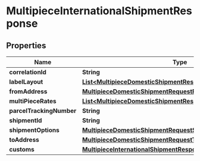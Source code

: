 

# MultipieceInternationalShipmentResponse


## Properties

| Name | Type | Description | Notes |
|------------ | ------------- | ------------- | -------------|
|**correlationId** | **String** | description |  [optional] |
|**labelLayout** | [**List&lt;MultipieceDomesticShipmentResponseLabelLayoutInner&gt;**](MultipieceDomesticShipmentResponseLabelLayoutInner.md) | description |  [optional] |
|**fromAddress** | [**MultipieceDomesticShipmentRequestFromAddress**](MultipieceDomesticShipmentRequestFromAddress.md) |  |  [optional] |
|**multiPieceRates** | [**List&lt;MultipieceDomesticShipmentResponseMultiPieceRatesInner&gt;**](MultipieceDomesticShipmentResponseMultiPieceRatesInner.md) | description |  [optional] |
|**parcelTrackingNumber** | **String** | description |  [optional] |
|**shipmentId** | **String** | description |  [optional] |
|**shipmentOptions** | [**MultipieceDomesticShipmentRequestShipmentOptions**](MultipieceDomesticShipmentRequestShipmentOptions.md) |  |  [optional] |
|**toAddress** | [**MultipieceDomesticShipmentRequestToAddress**](MultipieceDomesticShipmentRequestToAddress.md) |  |  [optional] |
|**customs** | [**MultipieceInternationalShipmentResponseCustoms**](MultipieceInternationalShipmentResponseCustoms.md) |  |  [optional] |



